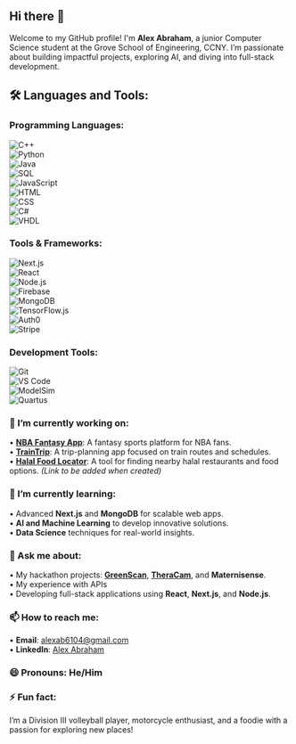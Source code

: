 ## Hi there 👋  

Welcome to my GitHub profile! I'm **Alex Abraham**, a junior Computer Science student at the Grove School of Engineering, CCNY. I’m passionate about building impactful projects, exploring AI, and diving into full-stack development.  

## 🛠️ Languages and Tools:

### Programming Languages:
![C++](https://img.shields.io/badge/-C%2B%2B-blue?style=flat&logo=c%2B%2B)  
![Python](https://img.shields.io/badge/-Python-green?style=flat&logo=python)  
![Java](https://img.shields.io/badge/-Java-orange?style=flat&logo=java)  
![SQL](https://img.shields.io/badge/-SQL-lightgrey?style=flat&logo=postgresql)  
![JavaScript](https://img.shields.io/badge/-JavaScript-yellow?style=flat&logo=javascript)  
![HTML](https://img.shields.io/badge/-HTML-red?style=flat&logo=html5)  
![CSS](https://img.shields.io/badge/-CSS-blue?style=flat&logo=css3)  
![C#](https://img.shields.io/badge/-C%23-purple?style=flat&logo=c-sharp)  
![VHDL](https://img.shields.io/badge/-VHDL-blueviolet?style=flat)

### Tools & Frameworks:
![Next.js](https://img.shields.io/badge/-Next.js-black?style=flat&logo=next.js)  
![React](https://img.shields.io/badge/-React-blue?style=flat&logo=react)  
![Node.js](https://img.shields.io/badge/-Node.js-green?style=flat&logo=node.js)  
![Firebase](https://img.shields.io/badge/-Firebase-yellow?style=flat&logo=firebase)  
![MongoDB](https://img.shields.io/badge/-MongoDB-brightgreen?style=flat&logo=mongodb)  
![TensorFlow.js](https://img.shields.io/badge/-TensorFlow.js-orange?style=flat&logo=tensorflow)  
![Auth0](https://img.shields.io/badge/-Auth0-grey?style=flat&logo=auth0)  
![Stripe](https://img.shields.io/badge/-Stripe-blue?style=flat&logo=stripe)

### Development Tools:
![Git](https://img.shields.io/badge/-Git-orange?style=flat&logo=git)  
![VS Code](https://img.shields.io/badge/-VS%20Code-blue?style=flat&logo=visual-studio-code)  
![ModelSim](https://img.shields.io/badge/-ModelSim-teal?style=flat)  
![Quartus](https://img.shields.io/badge/-Quartus-lightblue?style=flat)  


### 🔭 I’m currently working on:  
• [**NBA Fantasy App**](https://github.com/Shahed4/NBA-Fantasy-App): A fantasy sports platform for NBA fans.  
• [**TrainTrip**](https://github.com/Shahed4/TrainTrip): A trip-planning app focused on train routes and schedules.  
• [**Halal Food Locator**](#): A tool for finding nearby halal restaurants and food options. *(Link to be added when created)*  

### 🌱 I’m currently learning:  
• Advanced **Next.js** and **MongoDB** for scalable web apps.  
• **AI and Machine Learning** to develop innovative solutions.  
• **Data Science** techniques for real-world insights.   

### 💬 Ask me about:  
• My hackathon projects: [**GreenScan**](https://github.com/Shahed4/greenscan), [**TheraCam**](https://github.com/Shahed4/TheraCam), and **Maternisense**.  
• My experience with APIs <br />• Developing full-stack applications using **React**, **Next.js**, and **Node.js**.  

### 📫 How to reach me:  
• **Email**: [alexab6104@gmail.com](mailto:alexab6104@gmail.com)  
• **LinkedIn**: [Alex Abraham](https://www.linkedin.com/in/alex-abraham-a981aa261)  

### 😄 Pronouns: He/Him  

### ⚡ Fun fact:  
I’m a Division III volleyball player, motorcycle enthusiast, and a foodie with a passion for exploring new places!  
